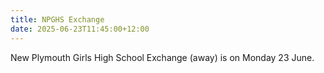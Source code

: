 ```yaml
---
title: NPGHS Exchange
date: 2025-06-23T11:45:00+12:00
---
```

New Plymouth Girls High School Exchange (away) is on Monday 23 June.  


